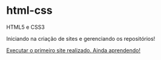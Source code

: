 # html-css
 HTML5 e CSS3

Iniciando na criação de sites e gerenciando os repositórios!

<a href="https://carlosbalbinot.github.io/html-css\desafios\004-16\index.html">Executar o primeiro site realizado. Ainda aprendendo!</a>